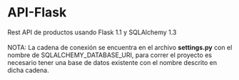 # API-Flask
Rest API de productos usando Flask 1.1 y SQLAlchemy 1.3
<br>
<br>
NOTA: La cadena de conexión se encuentra en el archivo <strong>settings.py</strong> con el nombre de SQLALCHEMY_DATABASE_URI, para correr el proyecto es necesario tener una base de datos existente con el nombre descrito en dicha cadena.
